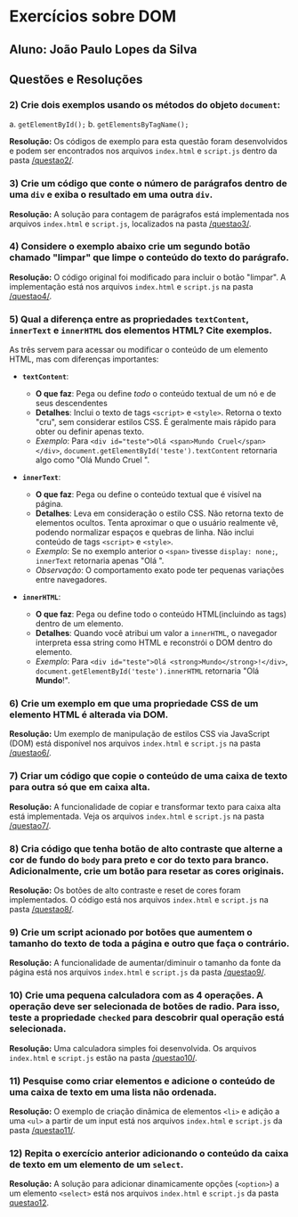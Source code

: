 # Exercícios sobre DOM 
## Aluno: João Paulo Lopes da Silva
## Questões e Resoluções

### 2) Crie dois exemplos usando os métodos do objeto `document`:
   a. `getElementById();`
   b. `getElementsByTagName();`

**Resolução:**
Os códigos de exemplo para esta questão foram desenvolvidos e podem ser encontrados nos arquivos `index.html` e `script.js` dentro da pasta [/questao2/](./questao2/).


### 3) Crie um código que conte o número de parágrafos dentro de uma `div` e exiba o resultado em uma outra `div`.

**Resolução:**
A solução para contagem de parágrafos está implementada nos arquivos `index.html` e `script.js`, localizados na pasta [/questao3/](./questao3/).


### 4) Considere o exemplo abaixo crie um segundo botão chamado "limpar" que limpe o conteúdo do texto do parágrafo.

**Resolução:**
O código original foi modificado para incluir o botão "limpar". A implementação está nos arquivos `index.html` e `script.js` na pasta [/questao4/](./questao4/).


### 5) Qual a diferença entre as propriedades `textContent`, `innerText` e `innerHTML` dos elementos HTML? Cite exemplos.

As três servem para acessar ou modificar o conteúdo de um elemento HTML, mas com diferenças importantes:

* **`textContent`**:
    * **O que faz**: Pega ou define *todo* o conteúdo textual de um nó e de seus descendentes
    * **Detalhes**: Inclui o texto de tags `<script>` e `<style>`. Retorna o texto "cru", sem considerar estilos CSS. É geralmente mais rápido para obter ou definir apenas texto.
    * *Exemplo*: Para `<div id="teste">Olá <span>Mundo Cruel</span> </div>`, `document.getElementById('teste').textContent` retornaria algo como "Olá Mundo Cruel ".

* **`innerText`**:
    * **O que faz**: Pega ou define o conteúdo textual que é visível na página.
    * **Detalhes**: Leva em consideração o estilo CSS. Não retorna texto de elementos ocultos. Tenta aproximar o que o usuário realmente vê, podendo normalizar espaços e quebras de linha. Não inclui conteúdo de tags `<script>` e `<style>`.
    * *Exemplo*: Se no exemplo anterior o `<span>` tivesse `display: none;`, `innerText` retornaria apenas "Olá ".
    * *Observação*: O comportamento exato pode ter pequenas variações entre navegadores.

* **`innerHTML`**:
    * **O que faz**: Pega ou define todo o conteúdo HTML(incluindo as tags) dentro de um elemento.
    * **Detalhes**: Quando você atribui um valor a `innerHTML`, o navegador interpreta essa string como HTML e reconstrói o DOM dentro do elemento.
    * *Exemplo*: Para `<div id="teste">Olá <strong>Mundo</strong>!</div>`, `document.getElementById('teste').innerHTML` retornaria "Olá <strong>Mundo</strong>!".


### 6) Crie um exemplo em que uma propriedade CSS de um elemento HTML é alterada via DOM.

**Resolução:**
Um exemplo de manipulação de estilos CSS via JavaScript (DOM) está disponível nos arquivos `index.html` e `script.js` na pasta [/questao6/](./questao6/).


### 7) Criar um código que copie o conteúdo de uma caixa de texto para outra só que em caixa alta.

**Resolução:**
A funcionalidade de copiar e transformar texto para caixa alta está implementada. Veja os arquivos `index.html` e `script.js` na pasta [/questao7/](./questao7/).


### 8) Cria código que tenha botão de alto contraste que alterne a cor de fundo do `body` para preto e cor do texto para branco. Adicionalmente, crie um botão para resetar as cores originais.

**Resolução:**
Os botões de alto contraste e reset de cores foram implementados. O código está nos arquivos `index.html` e `script.js` na pasta [/questao8/](./questao8/).


### 9) Crie um script acionado por botões que aumentem o tamanho do texto de toda a página e outro que faça o contrário.

**Resolução:**
A funcionalidade de aumentar/diminuir o tamanho da fonte da página está nos arquivos `index.html` e `script.js` da pasta [/questao9/](./questao9/).


### 10) Crie uma pequena calculadora com as 4 operações. A operação deve ser selecionada de botões de radio. Para isso, teste a propriedade `checked` para descobrir qual operação está selecionada.

**Resolução:**
Uma calculadora simples foi desenvolvida. Os arquivos `index.html` e `script.js` estão na pasta [/questao10/](./questao10/).


### 11) Pesquise como criar elementos e adicione o conteúdo de uma caixa de texto em uma lista não ordenada.

**Resolução:**
O exemplo de criação dinâmica de elementos `<li>` e adição a uma `<ul>` a partir de um input está nos arquivos `index.html` e `script.js` da pasta [/questao11/](./questao11/).


### 12) Repita o exercício anterior adicionando o conteúdo da caixa de texto em um elemento de um `select`.

**Resolução:**
A solução para adicionar dinamicamente opções (`<option>`) a um elemento `<select>` está nos arquivos `index.html` e `script.js` da pasta [questao12](./questao12/).


